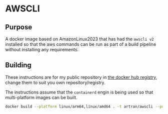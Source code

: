 # AWSCLI

## Purpose

A docker image based on AmazonLinux2023 that has had the `awscli v2` installed so
that the aws commands can be run as part of a build pipeline without installing
any requirements.

## Building

These instructions are for my public repository in [the docker hub registry](https://hub.docker.com/),
change them to suit you own repository/registry.

The instructions assume that the `containerd` engin is being used so that multi-platform
images can be built.

```sh
docker build --platform linux/arm64,linux/amd64 . -t artran/awscli --push`
```
